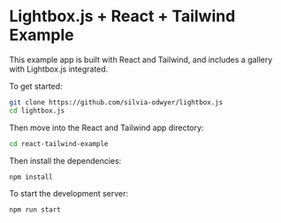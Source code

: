 # Lightbox.js + React + Tailwind Example

This example app is built with React and Tailwind, and includes a gallery with Lightbox.js integrated.

To get started:

```bash
git clone https://github.com/silvia-odwyer/lightbox.js
cd lightbox.js
```

Then move into the React and Tailwind app directory:

```bash
cd react-tailwind-example
```

Then install the dependencies:
```bash
npm install
```

To start the development server:

```bash
npm run start
```
